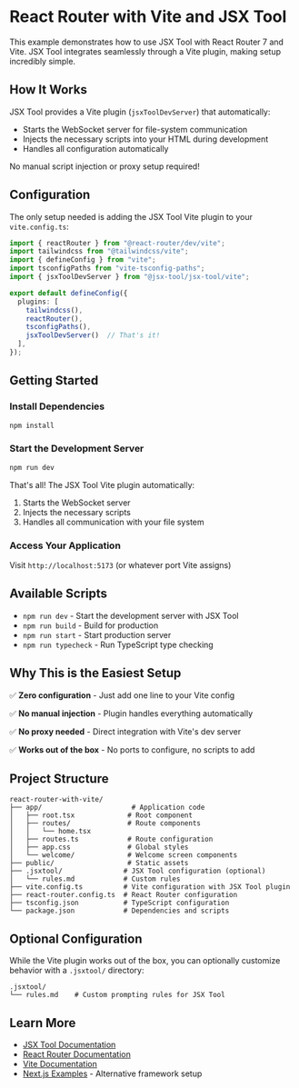 # React Router with Vite and JSX Tool

This example demonstrates how to use JSX Tool with React Router 7 and Vite. JSX Tool integrates seamlessly through a Vite plugin, making setup incredibly simple.

## How It Works

JSX Tool provides a Vite plugin (`jsxToolDevServer`) that automatically:
- Starts the WebSocket server for file-system communication
- Injects the necessary scripts into your HTML during development
- Handles all configuration automatically

No manual script injection or proxy setup required!

## Configuration

The only setup needed is adding the JSX Tool Vite plugin to your `vite.config.ts`:

```typescript
import { reactRouter } from "@react-router/dev/vite";
import tailwindcss from "@tailwindcss/vite";
import { defineConfig } from "vite";
import tsconfigPaths from "vite-tsconfig-paths";
import { jsxToolDevServer } from "@jsx-tool/jsx-tool/vite";

export default defineConfig({
  plugins: [
    tailwindcss(), 
    reactRouter(), 
    tsconfigPaths(), 
    jsxToolDevServer()  // That's it!
  ],
});
```

## Getting Started

### Install Dependencies

```bash
npm install
```

### Start the Development Server

```bash
npm run dev
```

That's all! The JSX Tool Vite plugin automatically:
1. Starts the WebSocket server
2. Injects the necessary scripts
3. Handles all communication with your file system

### Access Your Application

Visit `http://localhost:5173` (or whatever port Vite assigns)

## Available Scripts

- `npm run dev` - Start the development server with JSX Tool
- `npm run build` - Build for production
- `npm run start` - Start production server
- `npm run typecheck` - Run TypeScript type checking

## Why This is the Easiest Setup

✅ **Zero configuration** - Just add one line to your Vite config

✅ **No manual injection** - Plugin handles everything automatically

✅ **No proxy needed** - Direct integration with Vite's dev server

✅ **Works out of the box** - No ports to configure, no scripts to add

## Project Structure

```
react-router-with-vite/
├── app/                      # Application code
│   ├── root.tsx             # Root component
│   ├── routes/              # Route components
│   │   └── home.tsx
│   ├── routes.ts            # Route configuration
│   ├── app.css              # Global styles
│   └── welcome/             # Welcome screen components
├── public/                  # Static assets
├── .jsxtool/               # JSX Tool configuration (optional)
│   └── rules.md            # Custom rules
├── vite.config.ts          # Vite configuration with JSX Tool plugin
├── react-router.config.ts  # React Router configuration
├── tsconfig.json           # TypeScript configuration
└── package.json            # Dependencies and scripts
```

## Optional Configuration

While the Vite plugin works out of the box, you can optionally customize behavior with a `.jsxtool/` directory:

```
.jsxtool/
└── rules.md    # Custom prompting rules for JSX Tool
```

## Learn More

- [JSX Tool Documentation](https://github.com/jsx-tool/jsx-tool)
- [React Router Documentation](https://reactrouter.com)
- [Vite Documentation](https://vite.dev)
- [Next.js Examples](../next-without-proxy) - Alternative framework setup